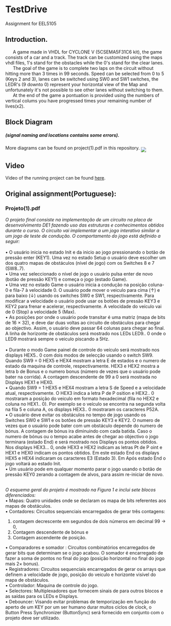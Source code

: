 # TestDrive
Assignment for EEL5105

## Introduction.
&nbsp;&nbsp;&nbsp;&nbsp;&nbsp;&nbsp;A game made in VHDL for CYCLONE V (5CSEMA5F31C6 kit), the game consists of a car and a track. The track can be customized using the maps vhdl files, 1's stand for the obstacles while the 0's stand for the clear lanes.  
&nbsp;&nbsp;&nbsp;&nbsp;&nbsp;&nbsp;The goal of the game is to complete two laps on the circuit without hitting more than 3 times in 99 seconds. 
Speed can be selected from 0 to 5 (Keys 2 and 3), lanes can be switched using SW0 and SW1 switches, the LEDR's (9 downto 0) represent your horizontal view of the Map and unfortunately it's not possible to see other lanes without switching to them.  
&nbsp;&nbsp;&nbsp;&nbsp;&nbsp;&nbsp;At the end of the game a pontuation is provided using the numbers of vertical colums you have progressed times your remaining number of lives(x2).

## Block Diagram
##### (signal naming and locations contains some errors).
More diagrams can be found on project(1).pdf in this repository.
<img src="http://i.imgur.com/LGMyeNn.png" align="middle">

## Video
Video of the running project can be found [here](https://drive.google.com/open?id=0Byis5tAmJ-d_cmlSbmFhTGU2RmM).

## Original assignment(Portuguese):
### Projeto(1).pdf

*O projeto final consiste na implementação de um circuito na placa de desenvolvimento DE1 fazendo uso das estruturas
e conhecimentos obtidos durante o curso. O circuito vai implementar a um jogo interativo similar a um jogo de teste de
condução. O comportamento do jogo está definido a seguir:<br/>*
<br/>
• O usuário inicia no estado Init e da inicio ao jogo pressionando o botão de pressão enter (KEY1). Uma vez no estado
Setup o usuário deve escolher um dos quatro mapas de obstáculos (nível de jogo) com os Switches 8 e 7 (SW8..7).<br/>
• Uma vez seleccionado o nível de jogo o usuário pulsa enter de novo (botão de pressão KEY1) e começa o jogo (estado
Game).<br/>
• Uma vez no estado Game o usuário inicia a condução na posição coluna-0 e fila-7 à velocidade 0. O usuário pode
mover o veiculo para cima (↑) e para baixo (↓) usando os switches SW0 e SW1, respectivamente. Para modificar
a velocidade o usuário pode usar os botões de pressão KEY3 e KEY2 para frenar e acelerar, respectivamente. A
velocidade do veículo vai de 0 (Stop) a velocidade 5 (Max).<br/>
• As posições por onde o usuário pode transitar é uma matriz (mapa de bits de 16 × 32), e deve dar duas voltas ao
circuito de obstáculos para chegar ao objectivo. Assim, o usuário deve passar 64 colunas para chegar ao final. A
linha de horizonte de obstáculos será mostrado nos LEDs LED9.. 0 onde o LED9 mostrará sempre o veiculo piscando
a 5Hz.<br/><br/>
• Durante o modo Game painel de controle do veículo será mostrado nos displays HEX5.. 0 com dois modos de selecção
usando o switch SW9. Quando SW9 = 0 HEX5 e HEX4 mostram a letra E de estados e o numero de estado da
maquina de controle, respectivamente. HEX3 e HEX2 mostra a letra b de Bonus e o numero bonus (número de
vezes que o usuário pode bater na corrida). A contagem descendente de 99 a 0 será mostrada no Displays HEX1 e
HEX0.<br/>
• Quando SW9 = 1 HEX5 e HEX4 mostram a letra S de Speed e a velocidade atual, respectivamente. O HEX3 indica
a letra P de P osition e HEX2.. 0 mostraram a posição do veiculo em formato hexadecimal (fila no HEX2 e coluna
no HEX1.. 0). Por exemplo se o veículo se encontra na segunda volta na fila 5 e coluna A, os displays HEX3.. 0
mostraram os caracteres P52A.<br/>
• O usuário deve evitar os obstáculos no tempo de jogo usando os Switches SW0 e SW1 e os botões de pressão KEY3
e KEY2. O numero de vezes que o usuário pode bater com um obstáculo depende do numero de bónus. A contagem
de bónus ira diminuindo com cada batida. Caso o numero de bónus ou o tempo acabe antes de chegar ao objectivo
o jogo terminara (estado End) e será mostrado nos Displays os pontos obtidos. Nos displays HEX3... 0, onde HEX3
e HEX2 indicam as letras Pt de P oint e HEX1 e HEX0 indicam os pontos obtidos. Em este estado End os displays
HEX5 e HEX4 indicaram os caracteres E3 (Estado 3). Em Após estado End o jogo voltará ao estado Init.<br/>
• Um usuário pode em qualquer momento parar o jogo usando o botão de pressão KEY0 zerando a contagem de alvos,
para assim re-iniciar de novo.<br/><br/>

*O esquema geral do projeto é mostrado na Figura 1 e inclui sete blocos diferenciados:*<br/>
• Mapas: Quatro unidades onde se declaram os mapa de bits referentes aos mapas de obstáculos.<br/>
• Contadores: Circuitos sequenciais encarregados de gerar três contagens: <br/>
1. contagem decrescente em segundos de dois números em decimal 99 → 0, 
2. Contagem descendente de bónus e 
3. Contagem ascendente de posição.<br/>

• Comparadores e somador : Circuitos combinatórios encarregados de gerar bits que determinam se o jogo acabou.
O somador é encarregado de fazer a soma de pontos no final do jogo (posição horizontal no final do jogo mais 2×
bonus).<br/>
• Registradores: Circuitos sequenciais encarregados de gerar os arrays que definem a velocidade de jogo, posição do
veiculo e horizonte visível do mapa de obstáculos.<br/>
• Controlador: Maquina de controle do jogo.<br/>
• Selectores: Multiplexadores que fornecem sinais de para outros blocos e as saídas para os LEDs e Displays.<br/>
• Debouncer: Visando evitar problemas de temporização em função do aperto de um KEY por um ser humano durar
muitos ciclos de clock, o Button Press Synchronizer (ButtonSync) será fornecido em conjunto com o projeto deve
ser utilizado.

